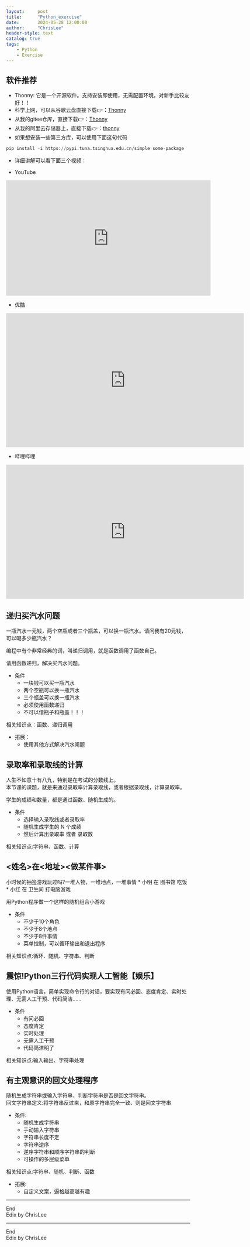 ```yaml
---
layout:     post
title:      "Python_exercise"
date:       2024-05-28 12:00:00
author:     "ChrisLee"
header-style: text
catalog: true
tags:
    - Python
    - Exercise
---
```


## 软件推荐
* Thonny: 它是一个开源软件。支持安装即使用，无需配置环境，对新手比较友好！！
* 科学上网，可以从谷歌云盘直接下载👉：[Thonny](https://drive.google.com/file/d/1pWzRVHToag1QWmYOehuCg0LWsgM8qbyB/view?usp=sharing)
* 从我的gitee仓库，直接下载👉：[Thonny](https://gitee.com/ChrisLee-Codes/python_exercises/raw/master/thonny.zip)
* 从我的阿里云存储器上，直接下载👉：[thonny](https://syc-public.oss-cn-shanghai.aliyuncs.com/user/ChrisLee/src/thonny_1716974666566.zip)
* 如果想安装一些第三方库，可以使用下面这句代码
```python
pip install -i https://pypi.tuna.tsinghua.edu.cn/simple some-package
```
* 详细讲解可以看下面三个视频：

* YouTube    
<iframe width="560" height="315" src="https://www.youtube.com/embed/ixasCRbVAAo?si=5zl5AMaIex7OsjvF" title="Python应用程序打包" frameborder="0" allow="accelerometer; autoplay; clipboard-write; encrypted-media; gyroscope; picture-in-picture; web-share" referrerpolicy="strict-origin-when-cross-origin" allowfullscreen></iframe>

* 优酷    
<iframe width="651" height="366" src="https://player.youku.com/embed/XNjM5OTA4NjA1Mg==" title="Python_exerses" frameborder="0" allow="accelerometer; autoplay; clipboard-write; encrypted-media; gyroscope; picture-in-picture; web-share" referrerpolicy="strict-origin-when-cross-origin" allowfullscreen></iframe>

* 哔哩哔哩    
<iframe width="651" height="366" src="https://player.youku.com/embed/XNjM5OTA4NjA1Mg==" title="Python_exerses" frameborder="0" allow="accelerometer; autoplay; clipboard-write; encrypted-media; gyroscope; picture-in-picture; web-share" referrerpolicy="strict-origin-when-cross-origin" allowfullscreen></iframe>

## 递归买汽水问题
一瓶汽水一元钱，两个空瓶或者三个瓶盖，可以换一瓶汽水。请问我有20元钱，可以喝多少瓶汽水？

编程中有个非常经典的词，叫递归调用，就是函数调用了函数自己。

请用函数递归，解决买汽水问题。

* 条件
    * 一块钱可以买一瓶汽水
    * 两个空瓶可以换一瓶汽水
    * 三个瓶盖可以换一瓶汽水
    * 必须使用函数递归
    * 不可以借瓶子和瓶盖！！！

相关知识点：函数、递归调用

* 拓展：
    * 使用其他方式解决汽水闸题

## 录取率和录取线的计算
人生不如意十有八九，特别是在考试的分数线上。    
本节课的课题，就是来通过录取率计算录取线，或者根据录取线，计算录取率。

学生的成绩和数量，都是通过函数、随机生成的。
* 条件
    * 选择输入录取线或者录取率
    * 随机生成学生的 N 个成绩
    * 然后计算出录取率 或者 录取数

相关知识点:字符串、函数、计算


## <姓名>在<地址><做某件事>

小时候的抽签游戏玩过吗?一堆人物，一堆地点，一堆事情
    * 小明 在 图书馆 吃饭
    * 小红 在 卫生间 打电脑游戏

用Python程序做一个这样的随机组合小游戏
* 条件
    * 不少于10个角色
    * 不少于8个地点
    * 不少于8件事情
    * 菜单控制，可以循环输出和退出程序

相关知识点:循环、随机、字符串、判断

## 震惊!Python三行代码实现人工智能【娱乐】
使用Python语言，简单实现命令行的对话，要实现有问必回、态度肯定、实时处理、无需人工干预、代码简洁……
* 条件
    * 有问必回
    * 态度肯定
    * 实时处理
    * 无需人工干预
    * 代码简洁明了

相关知识点:输入输出、字符串处理


## 有主观意识的回文处理程序
随机生成字符串或输入字符串，判断字符串是否是回文字符串。    
回文字符串定义:将字符串反过来，和原字符串完全一致、则是回文字符串
* 条件:
    * 随机生成字符串
    * 手动输入字符串
    * 字符串长度不定
    * 字符串逆序
    * 逆序字符串和顺序字符串的判断
    * 可操作的多层级菜单

相关知识点:字符串、随机、判断、函数
* 拓展:
    * 自定义文案，逼格越高越有趣









---

End    
Edix by ChrisLee



---

End    
Edix by ChrisLee
